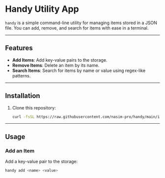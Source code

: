 # Handy Utility App

`handy` is a simple command-line utility for managing items stored in a JSON file. You can add, remove, and search for items with ease in a terminal.

---

## Features

- **Add Items**: Add key-value pairs to the storage.
- **Remove Items**: Delete an item by its name.
- **Search Items**: Search for items by name or value using regex-like patterns.

---

## Installation

1. Clone this repository:
    ```bash
    curl -fsSL https://raw.githubusercontent.com/nasim-pro/handy/main/install.sh | bash
    ```


---

## Usage

### Add an Item
Add a key-value pair to the storage:
```bash
handy add <name> <value>
